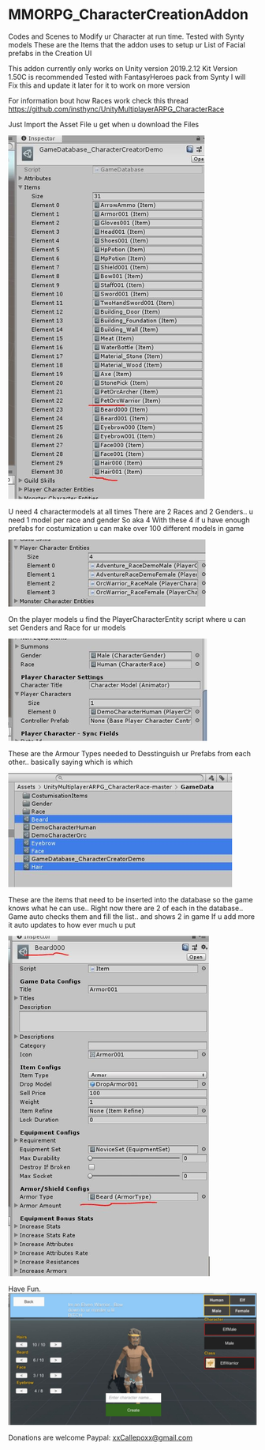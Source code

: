 # MMORPG_CharacterCreationAddon
 Codes and Scenes to Modify ur Character at run time. Tested with Synty models
These are the Items that the addon uses to setup ur List of Facial prefabs in the Creation UI

This addon currently only works on Unity version 2019.2.12
Kit Version 1.50C is recommended
Tested with FantasyHeroes pack from Synty
I will Fix this and update it later for it to work on more version

For information bout how Races work check this thread
https://github.com/insthync/UnityMultiplayerARPG_CharacterRace


Just Import the Asset File u get when u download the Files

![Database Files](Githubcreator/DatabaseFiles.JPG)

U need 4 charactermodels at all times
There are 2 Races and 2 Genders.. u need 1 model per race and gender 
So aka 4
With these 4 if u have enough prefabs for costumization u can make over 100 different models in game

![CharacterModels](Githubcreator/Characters.JPG)

On the player models u find the PlayerCharacterEntity script where u can set Genders and Race for ur models

![PlayercharacterEntity Script](Githubcreator/PlayerCharacterEntity.JPG)


These are the Armour Types needed to Desstinguish ur Prefabs from each other.. basically saying which is which

![Types](Githubcreator/Types.JPG)

These are the items that need to be inserted into the database so the game knows what he can use.. 
Right now there are 2 of each in the database.. Game auto checks them and fill the list.. and shows 2 in game
If u add more it auto updates to how ever much u put

![CharacterFaceItems](Githubcreator/CustomItems.JPG)

Have Fun.
![Ingame View](Githubcreator/Example.JPG)

Donations are welcome 
Paypal: xxCallepoxx@gmail.com
